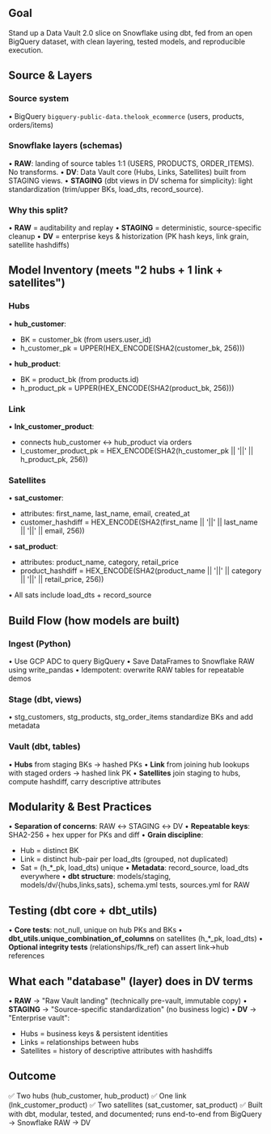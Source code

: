 ## Goal

Stand up a Data Vault 2.0 slice on Snowflake using dbt, fed from an open BigQuery dataset, with clean layering, tested models, and reproducible execution.

## Source & Layers

### Source system
• BigQuery `bigquery-public-data.thelook_ecommerce` (users, products, orders/items)

### Snowflake layers (schemas)
• **RAW**: landing of source tables 1:1 (USERS, PRODUCTS, ORDER_ITEMS). No transforms.
• **DV**: Data Vault core (Hubs, Links, Satellites) built from STAGING views.
• **STAGING** (dbt views in DV schema for simplicity): light standardization (trim/upper BKs, load_dts, record_source).

### Why this split?
• **RAW** = auditability and replay
• **STAGING** = deterministic, source-specific cleanup
• **DV** = enterprise keys & historization (PK hash keys, link grain, satellite hashdiffs)

## Model Inventory (meets "2 hubs + 1 link + satellites")

### Hubs
• **hub_customer**: 
  - BK = customer_bk (from users.user_id)
  - h_customer_pk = UPPER(HEX_ENCODE(SHA2(customer_bk, 256)))

• **hub_product**: 
  - BK = product_bk (from products.id)
  - h_product_pk = UPPER(HEX_ENCODE(SHA2(product_bk, 256)))

### Link
• **lnk_customer_product**: 
  - connects hub_customer ↔ hub_product via orders
  - l_customer_product_pk = HEX_ENCODE(SHA2(h_customer_pk || '||' || h_product_pk, 256))

### Satellites
• **sat_customer**: 
  - attributes: first_name, last_name, email, created_at
  - customer_hashdiff = HEX_ENCODE(SHA2(first_name || '||' || last_name || '||' || email, 256))

• **sat_product**: 
  - attributes: product_name, category, retail_price
  - product_hashdiff = HEX_ENCODE(SHA2(product_name || '||' || category || '||' || retail_price, 256))

• All sats include load_dts + record_source

## Build Flow (how models are built)

### Ingest (Python)
• Use GCP ADC to query BigQuery
• Save DataFrames to Snowflake RAW using write_pandas
• Idempotent: overwrite RAW tables for repeatable demos

### Stage (dbt, views)
• stg_customers, stg_products, stg_order_items standardize BKs and add metadata

### Vault (dbt, tables)
• **Hubs** from staging BKs → hashed PKs
• **Link** from joining hub lookups with staged orders → hashed link PK
• **Satellites** join staging to hubs, compute hashdiff, carry descriptive attributes

## Modularity & Best Practices

• **Separation of concerns**: RAW ↔ STAGING ↔ DV
• **Repeatable keys**: SHA2-256 + hex upper for PKs and diff
• **Grain discipline**:
  - Hub = distinct BK
  - Link = distinct hub-pair per load_dts (grouped, not duplicated)
  - Sat = (h_*_pk, load_dts) unique
• **Metadata**: record_source, load_dts everywhere
• **dbt structure**: models/staging, models/dv/{hubs,links,sats}, schema.yml tests, sources.yml for RAW

## Testing (dbt core + dbt_utils)

• **Core tests**: not_null, unique on hub PKs and BKs
• **dbt_utils.unique_combination_of_columns** on satellites (h_*_pk, load_dts)
• **Optional integrity tests** (relationships/fk_ref) can assert link→hub references

## What each "database" (layer) does in DV terms

• **RAW** → "Raw Vault landing" (technically pre-vault, immutable copy)
• **STAGING** → "Source-specific standardization" (no business logic)
• **DV** → "Enterprise vault":
  - Hubs = business keys & persistent identities
  - Links = relationships between hubs
  - Satellites = history of descriptive attributes with hashdiffs

## Outcome

✅ Two hubs (hub_customer, hub_product)
✅ One link (lnk_customer_product)
✅ Two satellites (sat_customer, sat_product)
✅ Built with dbt, modular, tested, and documented; runs end-to-end from BigQuery → Snowflake RAW → DV